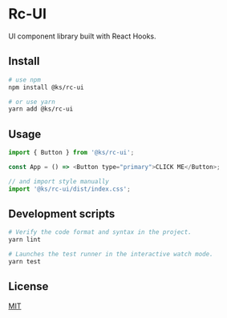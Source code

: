# Rc-UI

UI component library built with React Hooks.

## Install

```bash
# use npm
npm install @ks/rc-ui

# or use yarn
yarn add @ks/rc-ui
```

## Usage

```js
import { Button } from '@ks/rc-ui';

const App = () => <Button type="primary">CLICK ME</Button>;

// and import style manually
import '@ks/rc-ui/dist/index.css';
```

## Development scripts

```bash
# Verify the code format and syntax in the project.
yarn lint

# Launches the test runner in the interactive watch mode.
yarn test
```

## License

[MIT](https://github.com/storybookjs/storybook/blob/master/LICENSE)
